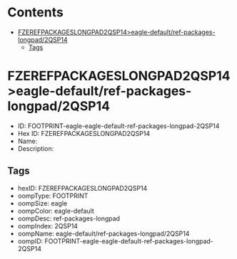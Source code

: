 



Contents
========

* [FZEREFPACKAGESLONGPAD2QSP14>eagle-default/ref-packages-longpad/2QSP14](#fzerefpackageslongpad2qsp14eagle-defaultref-packages-longpad2qsp14)
	* [Tags](#tags)

# FZEREFPACKAGESLONGPAD2QSP14>eagle-default/ref-packages-longpad/2QSP14

- ID: FOOTPRINT-eagle-eagle-default-ref-packages-longpad-2QSP14
- Hex ID: FZEREFPACKAGESLONGPAD2QSP14
- Name: 
- Description: 

## Tags

- hexID: FZEREFPACKAGESLONGPAD2QSP14
- oompType: FOOTPRINT
- oompSize: eagle
- oompColor: eagle-default
- oompDesc: ref-packages-longpad
- oompIndex: 2QSP14
- oompName: eagle-default/ref-packages-longpad/2QSP14
- oompID: FOOTPRINT-eagle-eagle-default-ref-packages-longpad-2QSP14
